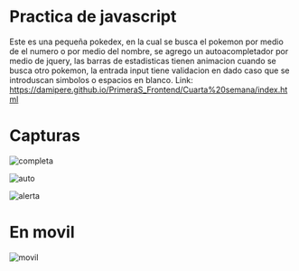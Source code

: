 # Practica de javascript
Este es una pequeña pokedex, en la cual se busca el pokemon por medio de el numero o por medio del nombre, se agrego un autoacompletador por medio de jquery, las barras de 
estadisticas tienen animacion cuando se busca otro pokemon, la entrada input tiene validacion en dado caso que se introduscan simbolos o espacios en blanco.
Link: https://damipere.github.io/PrimeraS_Frontend/Cuarta%20semana/index.html

# Capturas
![completa](https://user-images.githubusercontent.com/99141604/160217920-2370f7b0-e576-4b9e-bea6-ed5271b1fe40.png)

![auto](https://user-images.githubusercontent.com/99141604/160217979-1c8aa54a-b0df-4be7-97e4-497d9d44fe1d.png)

![alerta](https://user-images.githubusercontent.com/99141604/160218005-2d065292-752c-45a5-9066-3c3b1a5e5bdc.JPG)

# En movil



![movil](https://user-images.githubusercontent.com/99141604/160218237-817f11a2-5d58-42a1-ac0f-7f111f644b63.png)
